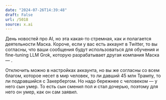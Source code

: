 ```yaml
---
date: "2024-07-26T14:39:48"
draft: False
url: /5018
source: x.ai
---
```


День новостей про AI, но эта какая-то стремная, как и полагается деятельности Маска. Короче, если у вас есть аккаунт в Twitter, то вы согласны, что ваши сообщения будут использоваться для обучения и fine-tuning LLM Grok, которую разрабатывает другая компания Маска — . 

Отключить можно в настройках аккаунта, но вы же согласны со всем благом, которое несет в мир человек, то ли давший 45 млн Трампу, то ли подравшийся с Закербергом. Но надо бережнее с человеком — у него сын умер. То есть сын сменил пол и стал дочерью, поэтому для него он умер, как он сам заявил.
